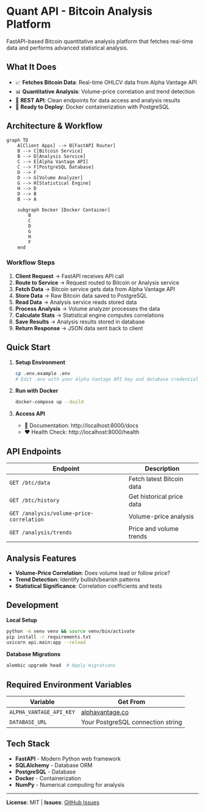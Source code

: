 # Quant API - Bitcoin Analysis Platform

FastAPI-based Bitcoin quantitative analysis platform that fetches real-time data and performs advanced statistical analysis.

## What It Does

- 📈 **Fetches Bitcoin Data**: Real-time OHLCV data from Alpha Vantage API
- 📊 **Quantitative Analysis**: Volume-price correlation and trend detection
- 🔌 **REST API**: Clean endpoints for data access and analysis results
- 🐳 **Ready to Deploy**: Docker containerization with PostgreSQL

## Architecture & Workflow

```mermaid
graph TD
    A[Client Apps] --> B[FastAPI Router]
    B --> C[Bitcoin Service]
    B --> D[Analysis Service]
    C --> E[Alpha Vantage API]
    C --> F[PostgreSQL Database]
    D --> F
    D --> G[Volume Analyzer]
    G --> H[Statistical Engine]
    H --> D
    D --> B
    B --> A
    
    subgraph Docker [Docker Container]
        B
        C
        D
        G
        H
        F
    end
```

### Workflow Steps
1. **Client Request** → FastAPI receives API call
2. **Route to Service** → Request routed to Bitcoin or Analysis service
3. **Fetch Data** → Bitcoin service gets data from Alpha Vantage API
4. **Store Data** → Raw Bitcoin data saved to PostgreSQL
5. **Read Data** → Analysis service reads stored data
6. **Process Analysis** → Volume analyzer processes the data
7. **Calculate Stats** → Statistical engine computes correlations
8. **Save Results** → Analysis results stored in database
9. **Return Response** → JSON data sent back to client

## Quick Start

1. **Setup Environment**
   ```bash
   cp .env.example .env
   # Edit .env with your Alpha Vantage API key and database credentials
   ```

2. **Run with Docker**
   ```bash
   docker-compose up --build
   ```

3. **Access API**
   - 📖 Documentation: http://localhost:8000/docs
   - ❤️ Health Check: http://localhost:8000/health

## API Endpoints

| Endpoint | Description |
|----------|-------------|
| `GET /btc/data` | Fetch latest Bitcoin data |
| `GET /btc/history` | Get historical price data |
| `GET /analysis/volume-price-correlation` | Volume-price analysis |
| `GET /analysis/trends` | Price and volume trends |

## Analysis Features

- **Volume-Price Correlation**: Does volume lead or follow price?
- **Trend Detection**: Identify bullish/bearish patterns
- **Statistical Significance**: Correlation coefficients and tests

## Development

**Local Setup**
```bash
python -m venv venv && source venv/bin/activate
pip install -r requirements.txt
uvicorn api.main:app --reload
```

**Database Migrations**
```bash
alembic upgrade head  # Apply migrations
```

## Required Environment Variables

| Variable | Get From |
|----------|----------|
| `ALPHA_VANTAGE_API_KEY` | [alphavantage.co](https://www.alphavantage.co/support/#api-key) |
| `DATABASE_URL` | Your PostgreSQL connection string |

## Tech Stack

- **FastAPI** - Modern Python web framework
- **SQLAlchemy** - Database ORM
- **PostgreSQL** - Database
- **Docker** - Containerization
- **NumPy** - Numerical computing for analysis

---

**License**: MIT | **Issues**: [GitHub Issues](../../issues)
